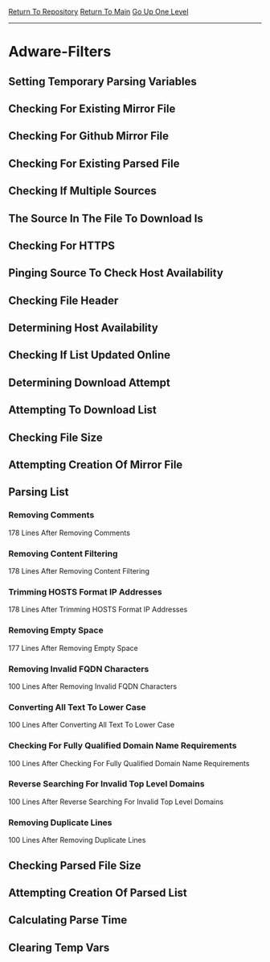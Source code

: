 [Return To Repository](https://github.com/deathbybandaid/piholeparser/)
[Return To Main](https://github.com/deathbybandaid/piholeparser/blob/dev-nomerge/RecentRunLogs/Mainlog.md)
[Go Up One Level](https://github.com/deathbybandaid/piholeparser/blob/dev-nomerge/RecentRunLogs/TopLevelScripts/30-Processing-External-Blacklists.md)
____________________________________
# Adware-Filters
## Setting Temporary Parsing Variables
## Checking For Existing Mirror File
## Checking For Github Mirror File
## Checking For Existing Parsed File
## Checking If Multiple Sources
## The Source In The File To Download Is
## Checking For HTTPS
## Pinging Source To Check Host Availability
## Checking File Header
## Determining Host Availability
## Checking If List Updated Online
## Determining Download Attempt
## Attempting To Download List
## Checking File Size
## Attempting Creation Of Mirror File
## Parsing List
### Removing Comments
178 Lines After Removing Comments
### Removing Content Filtering
178 Lines After Removing Content Filtering
### Trimming HOSTS Format IP Addresses
178 Lines After Trimming HOSTS Format IP Addresses
### Removing Empty Space
177 Lines After Removing Empty Space
### Removing Invalid FQDN Characters
100 Lines After Removing Invalid FQDN Characters
### Converting All Text To Lower Case
100 Lines After Converting All Text To Lower Case
### Checking For Fully Qualified Domain Name Requirements
100 Lines After Checking For Fully Qualified Domain Name Requirements
### Reverse Searching For Invalid Top Level Domains
100 Lines After Reverse Searching For Invalid Top Level Domains
### Removing Duplicate Lines
100 Lines After Removing Duplicate Lines
## Checking Parsed File Size
## Attempting Creation Of Parsed List
## Calculating Parse Time
## Clearing Temp Vars
